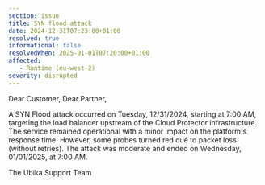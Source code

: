 ```yaml
---
section: issue
title: SYN flood attack
date: 2024-12-31T07:23:00+01:00
resolved: true
informational: false
resolvedWhen: 2025-01-01T07:20:00+01:00
affected:
   - Runtime (eu-west-2)
severity: disrupted
---
```

Dear Customer, Dear Partner,

A SYN Flood attack occurred on Tuesday, 12/31/2024, starting at 7:00 AM, targeting the load balancer upstream of the Cloud Protector infrastructure.
The service remained operational with a minor impact on the platform's response time. However, some probes turned red due to packet loss (without retries).
The attack was moderate and ended on Wednesday, 01/01/2025, at 7:00 AM.

The Ubika Support Team
